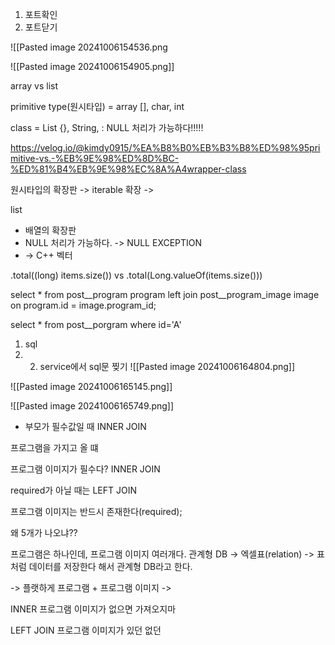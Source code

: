 



1. 포트확인
2. 포트닫기


![[Pasted image 20241006154536.png



![[Pasted image 20241006154905.png]]


array vs list

primitive type(원시타입) = array [], char, int


 class  =  List {}, String, : NULL 처리가 가능하다!!!!!
 
 https://velog.io/@kimdy0915/%EA%B8%B0%EB%B3%B8%ED%98%95primitive-vs.-%EB%9E%98%ED%8D%BC-%ED%81%B4%EB%9E%98%EC%8A%A4wrapper-class



원시타입의 확장판 -> iterable 확장 -> 

list 
- 배열의 확장판
- NULL 처리가 가능하다. -> NULL EXCEPTION
- -> C++ 벡터




.total((long) items.size())  vs   .total(Long.valueOf(items.size()))



select *
from post__program program
left join post__program_image image
on program.id = image.program_id;

select * from post__porgram where  id='A' 

1) sql
2) 2) service에서 sql문 찢기
![[Pasted image 20241006164804.png]]




![[Pasted image 20241006165145.png]]

![[Pasted image 20241006165749.png]]



- 부모가 필수값일 때 INNER JOIN


프로그램을 가지고 올 떄

프로그램 이미지가 필수다? INNER JOIN

required가 아닐 때는 LEFT JOIN

프로그램 이미지는 반드시 존재한다(required);

왜 5개가 나오냐??

프로그램은 하나인데, 프로그램 이미지 여러개다.
관계형 DB -> 엑셀표(relation) -> 표처럼 데이터를 저장한다 해서 관계형 DB라고 한다.

-> 플랫하게 프로그램 + 프로그램 이미지
-> 



INNER 프로그램 이미지가 없으면 가져오지마

LEFT JOIN 프로그램 이미지가 있던 없던